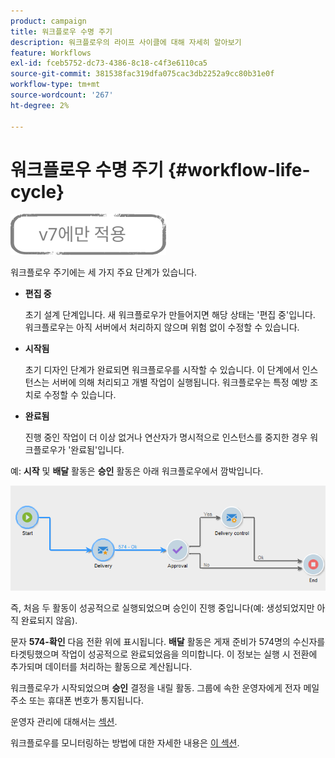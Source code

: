 ```yaml
---
product: campaign
title: 워크플로우 수명 주기
description: 워크플로우의 라이프 사이클에 대해 자세히 알아보기
feature: Workflows
exl-id: fceb5752-dc73-4386-8c18-c4f3e6110ca5
source-git-commit: 381538fac319dfa075cac3db2252a9cc80b31e0f
workflow-type: tm+mt
source-wordcount: '267'
ht-degree: 2%

---
```


# 워크플로우 수명 주기 {#workflow-life-cycle}

![](../../assets/v7-only.svg)

워크플로우 주기에는 세 가지 주요 단계가 있습니다.

* **편집 중**

   초기 설계 단계입니다. 새 워크플로우가 만들어지면 해당 상태는 &#39;편집 중&#39;입니다. 워크플로우는 아직 서버에서 처리하지 않으며 위험 없이 수정할 수 있습니다.

* **시작됨**

   초기 디자인 단계가 완료되면 워크플로우를 시작할 수 있습니다. 이 단계에서 인스턴스는 서버에 의해 처리되고 개별 작업이 실행됩니다. 워크플로우는 특정 예방 조치로 수정할 수 있습니다.

* **완료됨**

   진행 중인 작업이 더 이상 없거나 연산자가 명시적으로 인스턴스를 중지한 경우 워크플로우가 &#39;완료됨&#39;입니다.

예: **시작** 및 **배달** 활동은 **승인** 활동은 아래 워크플로우에서 깜박입니다.

![](assets/new-workflow-6.png)

즉, 처음 두 활동이 성공적으로 실행되었으며 승인이 진행 중입니다(예: 생성되었지만 아직 완료되지 않음).

문자 **574-확인** 다음 전환 위에 표시됩니다. **배달** 활동은 게재 준비가 574명의 수신자를 타겟팅했으며 작업이 성공적으로 완료되었음을 의미합니다. 이 정보는 실행 시 전환에 추가되며 데이터를 처리하는 활동으로 계산됩니다.

워크플로우가 시작되었으며 **승인** 결정을 내릴 활동. 그룹에 속한 운영자에게 전자 메일 주소 또는 휴대폰 번호가 통지됩니다.

운영자 관리에 대해서는 [섹션](../../platform/using/access-management.md).

워크플로우를 모니터링하는 방법에 대한 자세한 내용은 [이 섹션](monitoring-workflow-execution.md).
